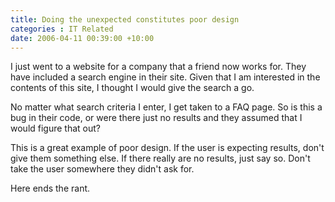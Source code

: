 ```yaml
---
title: Doing the unexpected constitutes poor design
categories : IT Related
date: 2006-04-11 00:39:00 +10:00
---
```


 I just went to a website for a company that a friend now works for. They have included a search engine in their site. Given that I am interested in the contents of this site, I thought I would give the search a go. 

 No matter what search criteria I enter, I get taken to a FAQ page. So is this a bug in their code, or were there just no results and they assumed that I would figure that out? 

 This is a great example of poor design. If the user is expecting results, don't give them something else. If there really are no results, just say so. Don't take the user somewhere they didn't ask for. 

 Here ends the rant. 


